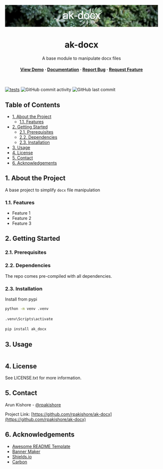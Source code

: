 <!--- Heading --->
<div align="center">
  <img src="assets/banner.png" alt="banner" width="auto" height="auto" />
  <h1>ak-docx</h1>
  <p>
    A base module to manipulate docx files
  </p>
<h4>
    <a href="https://github.com/rpakishore/ak-docx/">View Demo</a>
  <span> · </span>
    <a href="https://github.com/rpakishore/ak-docx">Documentation</a>
  <span> · </span>
    <a href="https://github.com/rpakishore/ak-docx/issues/">Report Bug</a>
  <span> · </span>
    <a href="https://github.com/rpakishore/ak-docx/issues/">Request Feature</a>
  </h4>
</div>
<br />

[![tests](https://github.com/rpakishore/ak-docx/actions/workflows/test.yml/badge.svg)](https://github.com/rpakishore/ak-docx/actions/workflows/test.yml)
![GitHub commit activity](https://img.shields.io/github/commit-activity/m/rpakishore/ak-docx)
![GitHub last commit](https://img.shields.io/github/last-commit/rpakishore/ak-docx)
<!-- Table of Contents -->
<h2>Table of Contents</h2>

- [1. About the Project](#1-about-the-project)
  - [1.1. Features](#11-features)
- [2. Getting Started](#2-getting-started)
  - [2.1. Prerequisites](#21-prerequisites)
  - [2.2. Dependencies](#22-dependencies)
  - [2.3. Installation](#23-installation)
- [3. Usage](#3-usage)
- [4. License](#4-license)
- [5. Contact](#5-contact)
- [6. Acknowledgements](#6-acknowledgements)

<!-- About the Project -->
## 1. About the Project

A base project to simplify `docx` file manipulation

<!-- Features -->
### 1.1. Features

- Feature 1
- Feature 2
- Feature 3

<!-- Getting Started -->
## 2. Getting Started

<!-- Prerequisites -->
### 2.1. Prerequisites

### 2.2. Dependencies

The repo comes pre-compiled with all dependencies.

<!-- Installation -->
### 2.3. Installation

Install from pypi

```bash
python -m venv .venv

.venv\Scripts\activate

pip install ak_docx
```
<!-- Usage -->
## 3. Usage

```python

```

<!-- License -->
## 4. License

See LICENSE.txt for more information.

<!-- Contact -->
## 5. Contact

Arun Kishore - [@rpakishore](mailto:pypi@rpakishore.co.in)

Project Link: [https://github.com/rpakishore/ak-docx](https://github.com/rpakishore/ak-docx)

<!-- Acknowledgments -->
## 6. Acknowledgements

- [Awesome README Template](https://github.com/Louis3797/awesome-readme-template/blob/main/README-WITHOUT-EMOJI.md)
- [Banner Maker](https://banner.godori.dev/)
- [Shields.io](https://shields.io/)
- [Carbon](https://carbon.now.sh/)